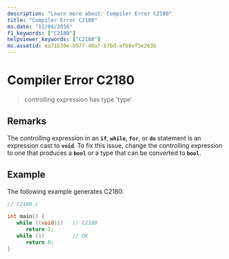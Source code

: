 ```yaml
---
description: "Learn more about: Compiler Error C2180"
title: "Compiler Error C2180"
ms.date: "11/04/2016"
f1_keywords: ["C2180"]
helpviewer_keywords: ["C2180"]
ms.assetid: ea71b39e-b977-48a7-b7bd-af68ef5e263b
---
```

# Compiler Error C2180

> controlling expression has type 'type'

## Remarks

The controlling expression in an **`if`**, **`while`**, **`for`**, or **`do`** statement is an expression cast to **`void`**. To fix this issue, change the controlling expression to one that produces a **`bool`** or a type that can be converted to **`bool`**.

## Example

The following example generates C2180:

```c
// C2180.c

int main() {
   while ((void)1)   // C2180
      return 1;
   while (1)         // OK
      return 0;
}
```
